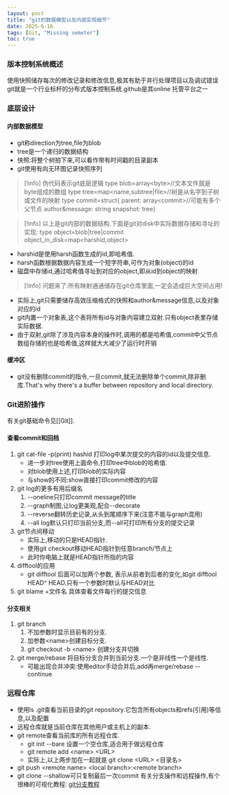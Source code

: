 ```yaml
---
layout: post
title: "git的数据模型以及内部实现细节"
date: 2025-6-16
tags: [Git, "Missing semeter"]
toc: true
---
```


### 版本控制系统概述
使用快照储存每次的修改记录和修改信息,极其有助于并行处理项目以及调试错误
git就是一个行业标杆的分布式版本控制系统.github是其online 托管平台之一
### 底层设计
#### 内部数据模型
- git称direction为tree,file为blob
- tree是一个递归的数据结构
- 快照:将整个树拍下来,可以看作带有时间戳的目录副本
- git使用有向无环图记录快照序列
>[!info] 伪代码表示git底层逻辑
>	type blob=array\<byte>//文本文件就是byte组成的数组
>	type tree=map\<name,subtree|file>//树是从名字到子树或文件的映射
>	type commit=struct{
>	parent: array\<commit>//可能有多个父节点
>	author&message: string
>	snapshot: tree}

>[!info] 以上是git内部的数据结构.下面是git对disk中实际数据存储和寻址的实现:
>	type object=blob|tree|commit
>	object_in_disk=map\<harshid,object>

- harshid是使用harsh函数生成的id,即哈希值.
- harsh函数根据数据内容生成一个短字符串,可作为对象(object)的id
- 磁盘中存储id,通过哈希值寻址到对应的object,即从id到object的映射 

>[!info] 问题来了:所有映射通通储存在git仓库里面,一定会造成巨大空间占用!

- 实际上,git只需要储存高效压缩格式的快照和author&message信息,以及对象对应的id
- git内置一个对象表,这个表将所有id与对象内容建立双射.只有object表里存储实际数据.
- 由于双射,git除了涉及内容本身的操作时,调用的都是哈希值,commit中父节点数组存储的也是哈希值,这样就大大减少了运行时开销
#### 缓冲区
- git没有删除commit的指令,一旦commit,就无法删除单个commit,除非删库.That's why there's a buffer between repository and local directory.
### Git进阶操作
有关git基础命令见[[Git]].
#### 查看commit和回档
1. git cat-file -p(print) hashid 打印log中某次提交的内容的id以及提交信息.
	- 进一步对tree使用上面命令,打印tree中blob的哈希值.
	- 对blob使用上述,打印blob的实际内容
	- 与show的不同:show直接打印commit修改的内容
2. git log的更多有用后缀名
	1. --oneline只打印commit message的title
	2. --graph制图,让log更美观,配合--decorate
	3. --reverse翻转历史记录,从头到尾顺序下来(注意不能与graph混用)
	4. --all log默认只打印当前分支,而--all可打印所有分支的提交记录
3. git节点间移动
	- 实际上,移动的只是HEAD指针.
	- 使用git checkout移动HEAD指针到任意branch/节点上
	- 此时你电脑上就是HEAD指针所指的内容
4. difftool的应用
	 - git difftool 后面可以加两个参数, 表示从前者到后者的变化,如git difftool HEAD^ HEAD.只有一个参数时默认与HEAD对比
5. git blame +文件名 具体查看文件每行的提交信息
#### 分支相关
1. git branch
	1. 不加参数时显示目前有的分支.
	2. 加参数\<name\>创建目标分支.
	3. git checkout -b \<name\> 创建分支并切换
2. git merge/rebase 将目标分支合并到当前分支.一个是非线性一个是线性.
	-  可能出现合并冲突:使用editor手动合并后,add再merge/rebase --continue
### 远程仓库 
- 使用ls .git查看当前目录的git repository.它包含所有objects和refs(引用)等信息,以及配置
- 远程仓库就是当前仓库在其他用户或主机上的副本.
- git remote查看当前库的所有远程仓库.
	- git init --bare 设置一个空仓库,适合用于做远程仓库
	- git remote add \<name\> \<URL\>
	- 实际上,以上两步加在一起就是 git clone \<URL\> \<目录名\>
- git push \<remote name\> \<local branch\>:\<remote branch\>
- git clone --shallow可只复制最后一次commit
有关分支操作和远程操作,有个很棒的可视化教程:
[git分支教程](https://learngitbranching.js.org/?demo=&locale=zh_CN)